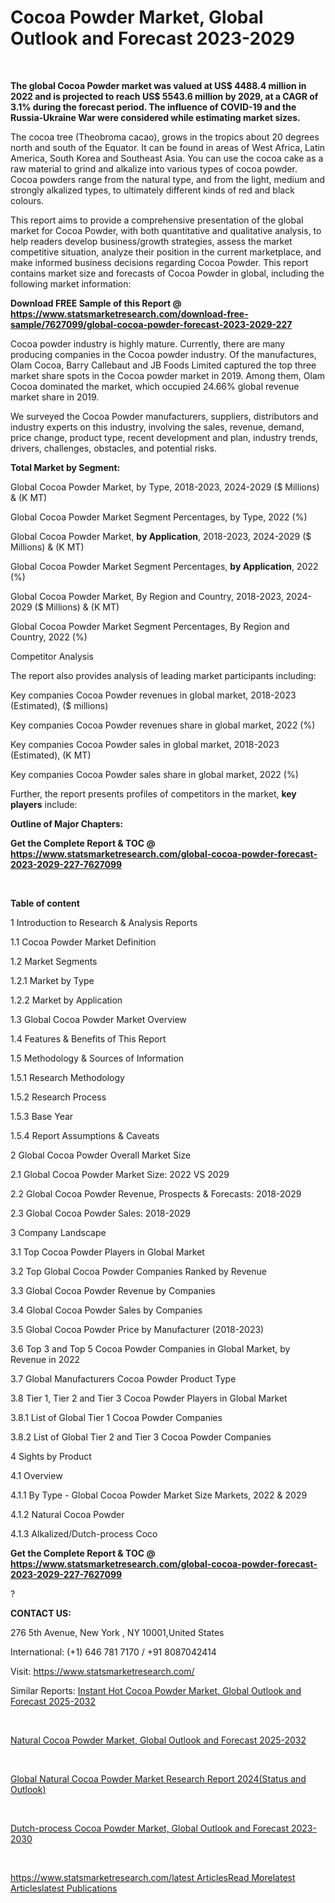 <h1>Cocoa Powder Market, Global Outlook and Forecast 2023-2029</h1><br/><p><strong>The global Cocoa Powder market was valued at US$ 4488.4 million in 2022 and is projected to reach US$ 5543.6 million by 2029, at a <strong>CAGR</strong> of 3.1% during the forecast period. The influence of COVID-19 and the Russia-Ukraine War were considered while estimating market sizes.</strong></p>
 
 
 
 <p>The cocoa tree (Theobroma cacao), grows in the tropics about 20 degrees north and south of the Equator. It can be found in areas of West Africa, Latin America, South Korea and Southeast Asia. You can use the cocoa cake as a raw material to grind and alkalize into various types of cocoa powder. Cocoa powders range from the natural type, and from the light, medium and strongly alkalized types, to ultimately different kinds of red and black colours.</p>
 
 
 
 <p>This report aims to provide a comprehensive presentation of the global market for Cocoa Powder, with both quantitative and qualitative analysis, to help readers develop business/growth strategies, assess the market competitive situation, analyze their position in the current marketplace, and make informed business decisions regarding Cocoa Powder. This report contains market size and forecasts of Cocoa Powder in global, including the following market information:</p>
 
 
 
 <p><strong>Download FREE Sample of this Report @ <a href="https://www.statsmarketresearch.com/download-free-sample/7627099/global-cocoa-powder-forecast-2023-2029-227">https://www.statsmarketresearch.com/download-free-sample/7627099/global-cocoa-powder-forecast-2023-2029-227</a></strong></p>
 
 
 
 <p>Cocoa powder industry is highly mature. Currently, there are many producing companies in the Cocoa powder industry. Of the manufactures, Olam Cocoa, Barry Callebaut and JB Foods Limited captured the top three market share spots in the Cocoa powder market in 2019. Among them, Olam Cocoa dominated the market, which occupied 24.66% global revenue market share in 2019.</p>
 
 
 
 <p>We surveyed the Cocoa Powder manufacturers, suppliers, distributors and industry experts on this industry, involving the sales, revenue, demand, price change, product type, recent development and plan, industry trends, drivers, challenges, obstacles, and potential risks.</p>
 
 
 
 <p><strong>Total Market by Segment:</strong></p>
 
 
 
 <p>Global Cocoa Powder Market, by Type, 2018-2023, 2024-2029 ($ Millions) & (K MT)</p>
 
 
 
 <p>Global Cocoa Powder Market Segment Percentages, by Type, 2022 (%)</p>
 
 
 
 <p>Global Cocoa Powder Market, <strong>by Application</strong>, 2018-2023, 2024-2029 ($ Millions) & (K MT)</p>
 
 
 
 <p>Global Cocoa Powder Market Segment Percentages, <strong>by Application</strong>, 2022 (%)</p>
 
 
 
 <p>Global Cocoa Powder Market, By Region and Country, 2018-2023, 2024-2029 ($ Millions) & (K MT)</p>
 
 
 
 <p>Global Cocoa Powder Market Segment Percentages, By Region and Country, 2022 (%)</p>
 
 
 
 <p>Competitor Analysis</p>
 
 
 
 <p>The report also provides analysis of leading market participants including:</p>
 
 
 
 <p>Key companies Cocoa Powder revenues in global market, 2018-2023 (Estimated), ($ millions)</p>
 
 
 
 <p>Key companies Cocoa Powder revenues share in global market, 2022 (%)</p>
 
 
 
 <p>Key companies Cocoa Powder sales in global market, 2018-2023 (Estimated), (K MT)</p>
 
 
 
 <p>Key companies Cocoa Powder sales share in global market, 2022 (%)</p>
 
 
 
 <p>Further, the report presents profiles of competitors in the market, <strong>key players</strong> include:</p>
 
 
 
 <p><strong>Outline of Major Chapters:</strong></p>
 
 
 
 <div><b>Get the Complete Report & TOC @ <a href="https://www.statsmarketresearch.com/global-cocoa-powder-forecast-2023-2029-227-7627099">https://www.statsmarketresearch.com/global-cocoa-powder-forecast-2023-2029-227-7627099</a></b></div>
 
 
 
 <p><br />
 
 <b>Table of content</b></p>
 
 
 
 <p>1 Introduction to Research & Analysis Reports<br />
 
 1.1 Cocoa Powder Market Definition<br />
 
 1.2 Market Segments<br />
 
 1.2.1 Market by Type<br />
 
 1.2.2 Market by Application<br />
 
 1.3 Global Cocoa Powder Market Overview<br />
 
 1.4 Features & Benefits of This Report<br />
 
 1.5 Methodology & Sources of Information<br />
 
 1.5.1 Research Methodology<br />
 
 1.5.2 Research Process<br />
 
 1.5.3 Base Year<br />
 
 1.5.4 Report Assumptions & Caveats<br />
 
 2 Global Cocoa Powder Overall Market Size<br />
 
 2.1 Global Cocoa Powder Market Size: 2022 VS 2029<br />
 
 2.2 Global Cocoa Powder Revenue, Prospects & Forecasts: 2018-2029<br />
 
 2.3 Global Cocoa Powder Sales: 2018-2029<br />
 
 3 Company Landscape<br />
 
 3.1 Top Cocoa Powder Players in Global Market<br />
 
 3.2 Top Global Cocoa Powder Companies Ranked by Revenue<br />
 
 3.3 Global Cocoa Powder Revenue by Companies<br />
 
 3.4 Global Cocoa Powder Sales by Companies<br />
 
 3.5 Global Cocoa Powder Price by Manufacturer (2018-2023)<br />
 
 3.6 Top 3 and Top 5 Cocoa Powder Companies in Global Market, by Revenue in 2022<br />
 
 3.7 Global Manufacturers Cocoa Powder Product Type<br />
 
 3.8 Tier 1, Tier 2 and Tier 3 Cocoa Powder Players in Global Market<br />
 
 3.8.1 List of Global Tier 1 Cocoa Powder Companies<br />
 
 3.8.2 List of Global Tier 2 and Tier 3 Cocoa Powder Companies<br />
 
 4 Sights by Product<br />
 
 4.1 Overview<br />
 
 4.1.1 By Type - Global Cocoa Powder Market Size Markets, 2022 & 2029<br />
 
 4.1.2 Natural Cocoa Powder<br />
 
 4.1.3 Alkalized/Dutch-process Coco</p>
 
 
 
 <div><b>Get the Complete Report & TOC @ <a href="https://www.statsmarketresearch.com/global-cocoa-powder-forecast-2023-2029-227-7627099">https://www.statsmarketresearch.com/global-cocoa-powder-forecast-2023-2029-227-7627099</a></b></div>
 
 
 
 <p>? </p>
 
 
 
 <p><b>CONTACT US:</b><br />
 
 276 5th Avenue, New York , NY 10001,United States<br />
 
 International: (+1) 646 781 7170 / +91 8087042414<br />
 
 Visit: <a href="https://www.statsmarketresearch.com/">https://www.statsmarketresearch.com/</a><br />
 
 Similar Reports: <a href="https://www.statsmarketresearch.com/global-cocoa-powder-forecast-2023-2029-227-7627099">Instant Hot Cocoa Powder Market, Global Outlook and Forecast 2025-2032</a><br />
 
 <br />
 
 <a href="https://www.statsmarketresearch.com/global-cocoa-powder-forecast-2023-2029-227-7627099">Natural Cocoa Powder Market, Global Outlook and Forecast 2025-2032</a><br />
 
 <br />
 
 <a href="https://www.statsmarketresearch.com/global-cocoa-powder-forecast-2023-2029-227-7627099">Global Natural Cocoa Powder Market Research Report 2024(Status and Outlook)</a><br />
 
 <br />
 
 <a href="https://www.statsmarketresearch.com/global-cocoa-powder-forecast-2023-2029-227-7627099">Dutch-process Cocoa Powder Market, Global Outlook and Forecast 2023-2030</a><br />
 
 <br />
 
 <a href="https://gyeongbokgung.com">https://www.statsmarketresearch.com/</a><a href="https://hallyeomaritime.com">latest Articles</a><a href="https://jingwansa.com">Read More</a><a href="https://nguoiviet.jp/">latest Articles</a><a href="https://www.intelmarketresearch.com/">latest Publications</a></p>